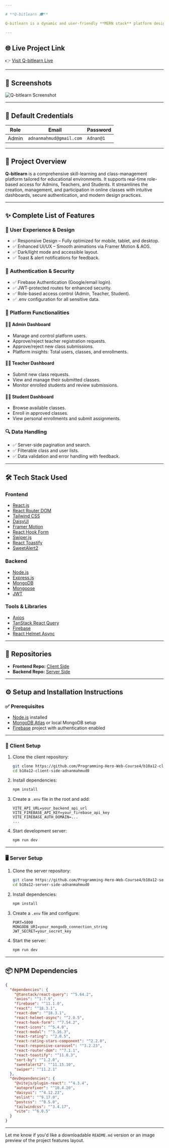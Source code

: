 ```yaml
---

# **Q-bitlearn 🎓**

Q-bitlearn is a dynamic and user-friendly **MERN stack** platform designed to revolutionize how educational institutions, tutors, and students interact. It empowers users with robust class management tools, streamlined enrollment, and a responsive UI to enhance the learning experience.

---
```


## 🌐 Live Project Link

👉 [Visit Q-bitlearn Live](https://q-bitlearn.web.app/)

---

## 📸 Screenshots

![Q-bitlearn Screenshot](https://raw.githubusercontent.com/adnanmahmud0/Q-bitlearn/refs/heads/main/Screenshot%202025-02-08%20040159.png)

---

## 🔑 Default Credentials

| Role   | Email                      | Password  |
|--------|----------------------------|-----------|
| Admin  | `adnanmahmud@gmail.com`    | `Adnan@1` |

---

## 📖 Project Overview

**Q-bitlearn** is a comprehensive skill-learning and class-management platform tailored for educational environments. It supports real-time role-based access for Admins, Teachers, and Students. It streamlines the creation, management, and participation in online classes with intuitive dashboards, secure authentication, and modern design practices.

---

## ✨ Complete List of Features

### 🎨 **User Experience & Design**

- ✅ Responsive Design – Fully optimized for mobile, tablet, and desktop.
- ✅ Enhanced UI/UX – Smooth animations via Framer Motion & AOS.
- ✅ Dark/light mode and accessible layout.
- ✅ Toast & alert notifications for feedback.

### 🔐 **Authentication & Security**

- ✅ Firebase Authentication (Google/email login).
- ✅ JWT-protected routes for enhanced security.
- ✅ Role-based access control (Admin, Teacher, Student).
- ✅ .env configuration for all sensitive data.

### 🧠 **Platform Functionalities**

#### 🧑‍💼 Admin Dashboard

- Manage and control platform users.
- Approve/reject teacher registration requests.
- Approve/reject new class submissions.
- Platform insights: Total users, classes, and enrollments.

#### 👨‍🏫 Teacher Dashboard

- Submit new class requests.
- View and manage their submitted classes.
- Monitor enrolled students and review submissions.

#### 👩‍🎓 Student Dashboard

- Browse available classes.
- Enroll in approved classes.
- View personal enrollments and submit assignments.

### 🔍 Data Handling

- ✅ Server-side pagination and search.
- ✅ Filterable class and user lists.
- ✅ Data validation and error handling with feedback.

---

## 🛠️ Tech Stack Used

### **Frontend**

- [React.js](https://react.dev/)
- [React Router DOM](https://reactrouter.com/)
- [Tailwind CSS](https://tailwindcss.com/)
- [DaisyUI](https://daisyui.com/)
- [Framer Motion](https://www.framer.com/motion/)
- [React Hook Form](https://react-hook-form.com/)
- [Swiper.js](https://swiperjs.com/)
- [React Toastify](https://fkhadra.github.io/react-toastify/)
- [SweetAlert2](https://sweetalert2.github.io/)

### **Backend**

- [Node.js](https://nodejs.org/)
- [Express.js](https://expressjs.com/)
- [MongoDB](https://www.mongodb.com/)
- [Mongoose](https://mongoosejs.com/)
- [JWT](https://jwt.io/)

### **Tools & Libraries**

- [Axios](https://axios-http.com/)
- [TanStack React Query](https://tanstack.com/query)
- [Firebase](https://firebase.google.com/)
- [React Helmet Async](https://github.com/staylor/react-helmet-async)

---

## 📂 Repositories

- **Frontend Repo:** [Client Side](https://github.com/Programming-Hero-Web-Course4/b10a12-client-side-adnanmahmud0)
- **Backend Repo:** [Server Side](https://github.com/Programming-Hero-Web-Course4/b10a12-server-side-adnanmahmud0)

---

## ⚙️ Setup and Installation Instructions

### ✅ Prerequisites

- [Node.js](https://nodejs.org/) installed
- [MongoDB Atlas](https://www.mongodb.com/atlas/database) or local MongoDB setup
- [Firebase](https://firebase.google.com/) project with authentication enabled

---

### 🔧 Client Setup

1. Clone the client repository:
   ```bash
   git clone https://github.com/Programming-Hero-Web-Course4/b10a12-client-side-adnanmahmud0.git
   cd b10a12-client-side-adnanmahmud0
   ```

2. Install dependencies:
   ```bash
   npm install
   ```

3. Create a `.env` file in the root and add:
   ```
   VITE_API_URL=your_backend_api_url
   VITE_FIREBASE_API_KEY=your_firebase_api_key
   VITE_FIREBASE_AUTH_DOMAIN=...
   ...
   ```

4. Start development server:
   ```bash
   npm run dev
   ```

---

### 🖥️ Server Setup

1. Clone the server repository:
   ```bash
   git clone https://github.com/Programming-Hero-Web-Course4/b10a12-server-side-adnanmahmud0.git
   cd b10a12-server-side-adnanmahmud0
   ```

2. Install dependencies:
   ```bash
   npm install
   ```

3. Create a `.env` file and configure:
   ```
   PORT=5000
   MONGODB_URI=your_mongodb_connection_string
   JWT_SECRET=your_secret_key
   ```

4. Start the server:
   ```bash
   npm run dev
   ```

---

## 📦 NPM Dependencies

```json
{
  "dependencies": {
    "@tanstack/react-query": "^5.64.2",
    "axios": "^1.7.9",
    "firebase": "^11.1.0",
    "react": "^18.3.1",
    "react-dom": "^18.3.1",
    "react-helmet-async": "^2.0.5",
    "react-hook-form": "^7.54.2",
    "react-icons": "^5.4.0",
    "react-modal": "^3.16.3",
    "react-rating": "^2.0.5",
    "react-rating-stars-component": "^2.2.0",
    "react-responsive-carousel": "^3.2.23",
    "react-router-dom": "^7.1.1",
    "react-toastify": "^11.0.3",
    "sort-by": "^1.2.0",
    "sweetalert2": "^11.15.10",
    "swiper": "^11.2.1"
  },
  "devDependencies": {
    "@vitejs/plugin-react": "^4.3.4",
    "autoprefixer": "^10.4.20",
    "daisyui": "^4.12.23",
    "eslint": "^9.17.0",
    "postcss": "^8.5.0",
    "tailwindcss": "^3.4.17",
    "vite": "^6.0.5"
  }
}
```

---

Let me know if you'd like a downloadable `README.md` version or an image preview of the project features layout.
